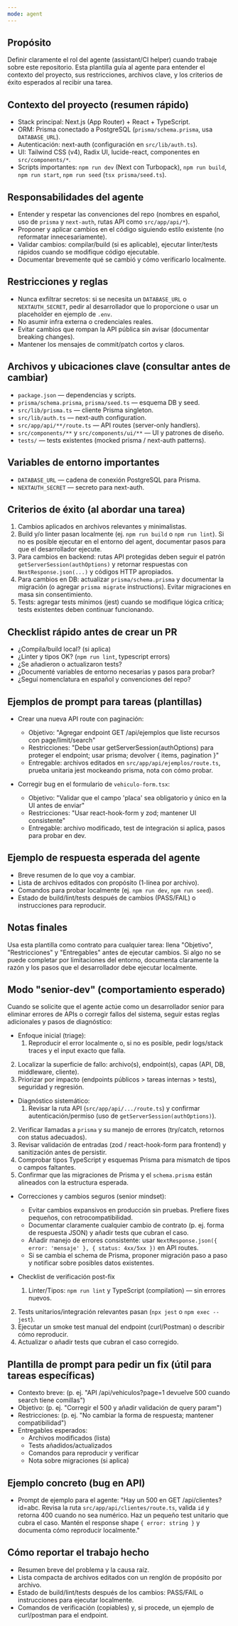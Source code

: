 ```yaml
---
mode: agent
---
```

Propósito
-------
Definir claramente el rol del agente (assistant/CI helper) cuando trabaje sobre este repositorio. Esta plantilla guía al agente para entender el contexto del proyecto, sus restricciones, archivos clave, y los criterios de éxito esperados al recibir una tarea.

Contexto del proyecto (resumen rápido)
------------------------------------
- Stack principal: Next.js (App Router) + React + TypeScript.
- ORM: Prisma conectado a PostgreSQL (`prisma/schema.prisma`, usa `DATABASE_URL`).
- Autenticación: next-auth (configuración en `src/lib/auth.ts`).
- UI: Tailwind CSS (v4), Radix UI, lucide-react, componentes en `src/components/*`.
- Scripts importantes: `npm run dev` (Next con Turbopack), `npm run build`, `npm run start`, `npm run seed` (`tsx prisma/seed.ts`).

Responsabilidades del agente
---------------------------
- Entender y respetar las convenciones del repo (nombres en español, uso de `prisma` y `next-auth`, rutas API como `src/app/api/*`).
- Proponer y aplicar cambios en el código siguiendo estilo existente (no reformatar innecesariamente).
- Validar cambios: compilar/build (si es aplicable), ejecutar linter/tests rápidos cuando se modifique código ejecutable.
- Documentar brevemente qué se cambió y cómo verificarlo localmente.

Restricciones y reglas
---------------------
- Nunca exfiltrar secretos: si se necesita un `DATABASE_URL` o `NEXTAUTH_SECRET`, pedir al desarrollador que lo proporcione o usar un placeholder en ejemplo de `.env`.
- No asumir infra externa o credenciales reales.
- Evitar cambios que rompan la API pública sin avisar (documentar breaking changes).
- Mantener los mensajes de commit/patch cortos y claros.

Archivos y ubicaciones clave (consultar antes de cambiar)
------------------------------------------------------
- `package.json` — dependencias y scripts.
- `prisma/schema.prisma`, `prisma/seed.ts` — esquema DB y seed.
- `src/lib/prisma.ts` — cliente Prisma singleton.
- `src/lib/auth.ts` — next-auth configuration.
- `src/app/api/**/route.ts` — API routes (server-only handlers).
- `src/components/**` y `src/components/ui/**` — UI y patrones de diseño.
- `tests/` — tests existentes (mocked prisma / next-auth patterns).

Variables de entorno importantes
-----------------------------
- `DATABASE_URL` — cadena de conexión PostgreSQL para Prisma.
- `NEXTAUTH_SECRET` — secreto para next-auth.

Criterios de éxito (al abordar una tarea)
-------------------------------------
1. Cambios aplicados en archivos relevantes y minimalistas.
2. Build y/o linter pasan localmente (ej. `npm run build` o `npm run lint`). Si no es posible ejecutar en el entorno del agent, documentar pasos para que el desarrollador ejecute.
3. Para cambios en backend: rutas API protegidas deben seguir el patrón `getServerSession(authOptions)` y retornar respuestas con `NextResponse.json(...)` y códigos HTTP apropiados.
4. Para cambios en DB: actualizar `prisma/schema.prisma` y documentar la migración (o agregar `prisma migrate` instructions). Evitar migraciones en masa sin consentimiento.
5. Tests: agregar tests mínimos (jest) cuando se modifique lógica crítica; tests existentes deben continuar funcionando.

Checklist rápido antes de crear un PR
----------------------------------
- ¿Compila/build local? (si aplica)
- ¿Linter y tipos OK? (`npm run lint`, typescript errors)
- ¿Se añadieron o actualizaron tests?
- ¿Documenté variables de entorno necesarias y pasos para probar?
- ¿Seguí nomenclatura en español y convenciones del repo?

Ejemplos de prompt para tareas (plantillas)
----------------------------------------
- Crear una nueva API route con paginación:
	- Objetivo: "Agregar endpoint GET /api/ejemplos que liste recursos con page/limit/search"
	- Restricciones: "Debe usar getServerSession(authOptions) para proteger el endpoint; usar prisma; devolver { items, pagination }"
	- Entregable: archivos editados en `src/app/api/ejemplos/route.ts`, prueba unitaria jest mockeando prisma, nota con cómo probar.

- Corregir bug en el formulario de `vehiculo-form.tsx`:
	- Objetivo: "Validar que el campo 'placa' sea obligatorio y único en la UI antes de enviar"
	- Restricciones: "Usar react-hook-form y zod; mantener UI consistente"
	- Entregable: archivo modificado, test de integración si aplica, pasos para probar en dev.

Ejemplo de respuesta esperada del agente
--------------------------------------
- Breve resumen de lo que voy a cambiar.
- Lista de archivos editados con propósito (1-línea por archivo).
- Comandos para probar localmente (ej. `npm run dev`, `npm run seed`).
- Estado de build/lint/tests después de cambios (PASS/FAIL) o instrucciones para reproducir.

Notas finales
------------
Usa esta plantilla como contrato para cualquier tarea: llena "Objetivo", "Restricciones" y "Entregables" antes de ejecutar cambios. Si algo no se puede completar por limitaciones del entorno, documenta claramente la razón y los pasos que el desarrollador debe ejecutar localmente.

Modo "senior-dev" (comportamiento esperado)
-----------------------------------------
Cuando se solicite que el agente actúe como un desarrollador senior para eliminar errores de APIs o corregir fallos del sistema, seguir estas reglas adicionales y pasos de diagnóstico:

- Enfoque inicial (triage):
	1. Reproducir el error localmente o, si no es posible, pedir logs/stack traces y el input exacto que falla.
 2. Localizar la superficie de fallo: archivo(s), endpoint(s), capas (API, DB, middleware, cliente).
 3. Priorizar por impacto (endpoints públicos > tareas internas > tests), seguridad y regresión.

- Diagnóstico sistemático:
	1. Revisar la ruta API (`src/app/api/.../route.ts`) y confirmar autenticación/permiso (uso de `getServerSession(authOptions)`).
 2. Verificar llamadas a `prisma` y su manejo de errores (try/catch, retornos con status adecuados).
 3. Revisar validación de entradas (zod / react-hook-form para frontend) y sanitización antes de persistir.
 4. Comprobar tipos TypeScript y esquemas Prisma para mismatch de tipos o campos faltantes.
 5. Confirmar que las migraciones de Prisma y el `schema.prisma` están alineados con la estructura esperada.

- Correcciones y cambios seguros (senior mindset):
	- Evitar cambios expansivos en producción sin pruebas. Prefiere fixes pequeños, con retrocompatibilidad.
	- Documentar claramente cualquier cambio de contrato (p. ej. forma de respuesta JSON) y añadir tests que cubran el caso.
	- Añadir manejo de errores consistente: usar `NextResponse.json({ error: 'mensaje' }, { status: 4xx/5xx })` en API routes.
	- Si se cambia el schema de Prisma, proponer migración paso a paso y notificar sobre posibles datos existentes.

- Checklist de verificación post-fix
	1. Linter/Tipos: `npm run lint` y TypeScript (compilation) — sin errores nuevos.
 2. Tests unitarios/integración relevantes pasan (`npx jest` o `npm exec -- jest`).
 3. Ejecutar un smoke test manual del endpoint (curl/Postman) o describir cómo reproducir.
 4. Actualizar o añadir tests que cubran el caso corregido.

Plantilla de prompt para pedir un fix (útil para tareas específicas)
----------------------------------------------------------------
- Contexto breve: (p. ej. "API /api/vehiculos?page=1 devuelve 500 cuando search tiene comillas")
- Objetivo: (p. ej. "Corregir el 500 y añadir validación de query param")
- Restricciones: (p. ej. "No cambiar la forma de respuesta; mantener compatibilidad")
- Entregables esperados:
	- Archivos modificados (lista)
	- Tests añadidos/actualizados
	- Comandos para reproducir y verificar
	- Nota sobre migraciones (si aplica)

Ejemplo concreto (bug en API)
---------------------------
- Prompt de ejemplo para el agente:
	"Hay un 500 en GET /api/clientes?id=abc. Revisa la ruta `src/app/api/clientes/route.ts`, valida `id` y retorna 400 cuando no sea numérico. Haz un pequeño test unitario que cubra el caso. Mantén el response shape `{ error: string }` y documenta cómo reproducir localmente."

Cómo reportar el trabajo hecho
----------------------------
- Resumen breve del problema y la causa raíz.
- Lista compacta de archivos editados con un renglón de propósito por archivo.
- Estado de build/lint/tests después de los cambios: PASS/FAIL o instrucciones para ejecutar localmente.
- Comandos de verificación (copiables) y, si procede, un ejemplo de curl/postman para el endpoint.

